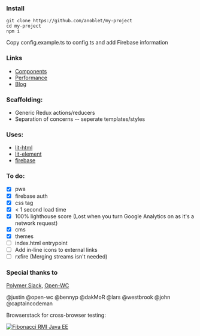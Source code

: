 ### Install

```
git clone https://github.com/anoblet/my-project
cd my-project
npm i
```

Copy config.example.ts to config.ts and add Firebase information

### Links

- [Components](/components)
- [Performance](/performance)
- [Blog](/blog)

### Scaffolding:

- Generic Redux actions/reducers
- Separation of concerns -- seperate templates/styles

### Uses:

- <a href="https://lit-html.polymer-project.org/" target="_blank">lit-html</a>
- <a href="https://lit-element.polymer-project.org/" target="_blank">lit-element</a>
- <a href="https://firebase.google.com/" target="_blank">firebase</a>

### To do:

- [x] pwa
- [x] firebase auth
- [x] css tag
- [x] < 1 second load time
- [x] 100% lighthouse score (Lost when you turn Google Analytics on as it's a network request)
- [x] cms
- [x] themes
- [ ] index.html entrypoint
- [ ] Add in-line icons to external links
- [ ] rxfire (Merging streams isn't needed)

### Special thanks to

<a href="https://polymer.slack.com/messages/general/" target="_blank">Polymer Slack</a>, <a href="https://open-wc.org/" target="_blank">Open-WC</a>

@justin @open-wc @bennyp @dakMoR @lars @westbrook @john @captaincodeman

Browserstack for cross-browser testing:

[![Fibonacci RMI Java EE](https://raw.githubusercontent.com/anoblet/my-project/master/src/assets/Browserstack-logo@2x.png)](https://browserstack.com/)
